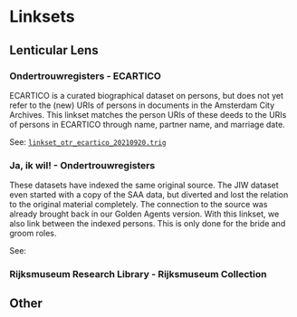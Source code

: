 # Linksets

## Lenticular Lens

### Ondertrouwregisters - ECARTICO
ECARTICO is a curated biographical dataset on persons, but does not yet refer to the (new) URIs of persons in documents in the Amsterdam City Archives. This linkset matches the person URIs of these deeds to the URIs of persons in ECARTICO through name, partner name, and marriage date. 

See: [`linkset_otr_ecartico_20210920.trig`](linkset_otr_ecartico_20210920.trig)

### Ja, ik wil! - Ondertrouwregisters
These datasets have indexed the same original source. The JIW dataset even started with a copy of the SAA data, but diverted and lost the relation to the original material completely. The connection to the source was already brought back in our Golden Agents version. With this linkset, we also link between the indexed persons. This is only done for the bride and groom roles. 

See: 

### Rijksmuseum Research Library - Rijksmuseum Collection

### 

## Other